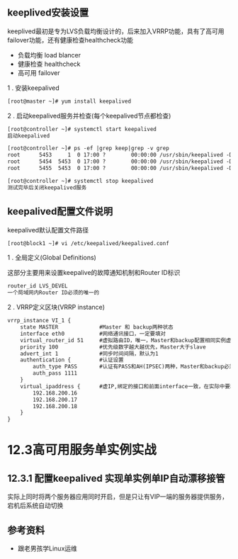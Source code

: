 keeplived安装设置
---

keeplived最初是专为LVS负载均衡设计的，后来加入VRRP功能，具有了高可用failover功能，还有健康检查healthcheck功能

- 负载均衡 load blancer
- 健康检查 healthcheck
- 高可用 failover   

1 . 安装keepalived

```txt
[root@master ~]# yum install keepalived
```

2 . 启动keepalived服务并检查(每个keepalived节点都检查)

```txt
[root@controller ~]# systemctl start keepalived
启动keepalived

[root@controller ~]# ps -ef |grep keep|grep -v grep
root      5453     1  0 17:00 ?        00:00:00 /usr/sbin/keepalived -D
root      5454  5453  0 17:00 ?        00:00:00 /usr/sbin/keepalived -D
root      5455  5453  0 17:00 ?        00:00:00 /usr/sbin/keepalived -D

[root@controller ~]# systemctl stop keepalived
测试完毕后关闭keepalived服务
```

keepalived配置文件说明
---
keepalived默认配置文件路径

```txt
[root@block1 ~]# vi /etc/keepalived/keepalived.conf
```
1 . 全局定义(Global Definitions)

这部分主要用来设置keepalive的故障通知机制和Router ID标识

```txt
router_id LVS_DEVEL
一个局域网内Router ID必须的唯一的
```
2 . VRRP定义区块(VRRP instance)

```txt
vrrp_instance VI_1 {
    state MASTER             #Master 和 backup两种状态
    interface eth0           #网络通讯接口，一定要填对
    virtual_router_id 51     #虚拟路由ID，唯一，Master和backup配置相同实例虚路由ID必须一致
    priority 100             #优先级数字越大越优先，Master大于slave
    advert_int 1             #同步时间间隔，默认为1
    authentication {         #认证设置
        auth_type PASS       #认证有PASS和AH(IPSEC)两种，Master和backup必须一样
        auth_pass 1111
    }
    virtual_ipaddress {      #虚IP,绑定的接口和前面interface一致，在实际中要和域名绑定，和高可用服务要监听的IP一致
        192.168.200.16
        192.168.200.17
        192.168.200.18
    }
}
```
12.3高可用服务单实例实战
===

12.3.1 配置keepalived 实现单实例单IP自动漂移接管
---

实际上同时将两个服务器应用同时开启，但是只让有VIP一端的服务器提供服务，宕机后系统自动切换



参考资料
---

- 跟老男孩学Linux运维











